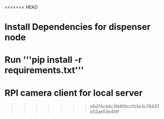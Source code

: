 <<<<<<< HEAD
# Install Dependencies for dispenser node
Run '''pip install -r requirements.txt'''
=======
# RPI camera client for local server 

>>>>>>> a5d74c44c3fe6f0ccf03e3c78437b52ae53e45ff
